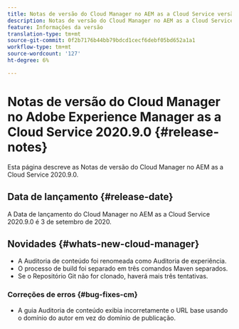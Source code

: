 ```yaml
---
title: Notas de versão do Cloud Manager no AEM as a Cloud Service versão 2020.9.0
description: Notas de versão do Cloud Manager no AEM as a Cloud Service versão 2020.9.0
feature: Informações da versão
translation-type: tm+mt
source-git-commit: 0f2b7176b44bb79bdcd1cecf6debf05bd652a1a1
workflow-type: tm+mt
source-wordcount: '127'
ht-degree: 6%

---
```



# Notas de versão do Cloud Manager no Adobe Experience Manager as a Cloud Service 2020.9.0 {#release-notes}

Esta página descreve as Notas de versão do Cloud Manager no AEM as a Cloud Service 2020.9.0.

## Data de lançamento {#release-date}

A Data de lançamento do Cloud Manager no AEM as a Cloud Service 2020.9.0 é 3 de setembro de 2020.

## Novidades {#whats-new-cloud-manager}

* A Auditoria de conteúdo foi renomeada como Auditoria de experiência.
* O processo de build foi separado em três comandos Maven separados.
* Se o Repositório Git não for clonado, haverá mais três tentativas.

### Correções de erros {#bug-fixes-cm}

* A guia Auditoria de conteúdo exibia incorretamente o URL base usando o domínio do autor em vez do domínio de publicação.